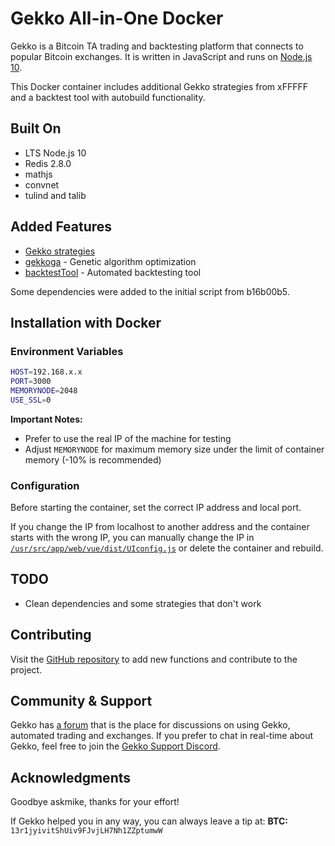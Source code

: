 
# Gekko All-in-One Docker

Gekko is a Bitcoin TA trading and backtesting platform that connects to popular Bitcoin exchanges. It is written in JavaScript and runs on [Node.js 10](http://nodejs.org).

This Docker container includes additional Gekko strategies from xFFFFF and a backtest tool with autobuild functionality.

## Built On

- LTS Node.js 10
- Redis 2.8.0
- mathjs
- convnet
- tulind and talib

## Added Features

- [Gekko strategies](strategies/)
- [gekkoga](gekkoga/) - Genetic algorithm optimization
- [backtestTool](Gekko-BacktestTool/) - Automated backtesting tool

Some dependencies were added to the initial script from b16b00b5.

## Installation with Docker

### Environment Variables

```bash
HOST=192.168.x.x
PORT=3000
MEMORYNODE=2048
USE_SSL=0
```

**Important Notes:**
- Prefer to use the real IP of the machine for testing
- Adjust `MEMORYNODE` for maximum memory size under the limit of container memory (-10% is recommended)

### Configuration

Before starting the container, set the correct IP address and local port.

If you change the IP from localhost to another address and the container starts with the wrong IP, you can manually change the IP in [`/usr/src/app/web/vue/dist/UIconfig.js`](web/vue/dist/UIconfig.js) or delete the container and rebuild.

## TODO

- Clean dependencies and some strategies that don't work

## Contributing

Visit the [GitHub repository](https://github.com/viking76/gekko.git) to add new functions and contribute to the project.

## Community & Support

Gekko has [a forum](https://forum.gekko.wizb.it/) that is the place for discussions on using Gekko, automated trading and exchanges. If you prefer to chat in real-time about Gekko, feel free to join the [Gekko Support Discord](https://discord.gg/26wMygt).

## Acknowledgments

Goodbye askmike, thanks for your effort!

If Gekko helped you in any way, you can always leave a tip at:
**BTC:** `13r1jyivitShUiv9FJvjLH7Nh1ZZptumwW`
